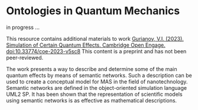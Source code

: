 # Ontologies in Quantum Mechanics
 in progress ...

This resource contains additional materials to work
[Gurianov, V.I. (2023). Simulation of Certain Quantum Effects. Cambridge Open Engage. doi:10.33774/coe-2023-v5sc8](https://www.cambridge.org/engage/coe/article-details/6401b76a37e01856dc125cda) This content is a preprint and has not been peer-reviewed.

The work presents a way to describe and determine some of the main quantum effects by means of semantic networks. Such a description can be used to create a conceptual model for MAS in the field of nanotechnology. Semantic networks are defined in the object-oriented simulation language UML2 SP. It has been shown that the representation of scientific models using semantic networks is as effective as mathematical descriptions.
